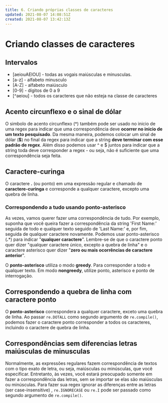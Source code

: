 ```yaml
---
title: 6. Criando próprias classes de caracteres
updated: 2021-08-07 14:08:51Z
created: 2021-08-07 13:42:13Z
---
```


# Criando classes de caracteres

## Intervalos

- \[aeiouAEIOU\] - todas as vogais maiúsculas e minusculas.
- \[a-z\] - alfabeto minusculo
- \[A-Z\] - alfabeto maiúsculo
- \[0-9\] - dígitos de 0 a 9
- \[^aeiou\] - todos os caracteres que não esteja na classe de caracteres

## Acento circunflexo e o sinal de dólar

O simbolo de acento circunflexo (**^**) também pode ser usado no inicio de uma regex para indicar que uma correspondência deve **ocorrer no inicio de um texto pesquisado**. Da mesma maneira, podemos colocar um sinal de dólar (**$**) no final da regex para indicar que a string **deve terminar com esse padrão de regex**. Além disso podemos usar ^ e $ juntos para indicar que a string toda deve corresponder a regex - ou seja, não é suficiente que uma correspondência seja feita.

## Caractere-curinga

O caractere **.** (ou ponto) em uma expressão regular e chamado de **caractere-curinga** e corresponde a qualquer caractere, excepto uma quebra de linha.

### Correspondendo a tudo usando ponto-asterisco

As vezes, vamos querer fazer uma correspondência de tudo. Por exemplo, suponha que você queira fazer a correspondência da string 'First Name:' seguida de todo e qualquer texto seguido de 'Last Name:' e, por fim, seguida de qualquer caractere novamente. Podemos usar ponto-asterisco (**.***) para indicar "**qualquer caractere**". Lembre-se de que o caractere ponto quer dizer "qualquer caractere único, excepto a quebra de linha" e o caractere asterisco quer dizer "**zero ou mais ocorrências de caractere anterior**".

O **ponto-asterisco** utiliza o modo **greedy**. Para corresponder a todo e qualquer texto. Em modo **nongreedy**, utilize ponto, asterisco e ponto de interrogação.

## Correspondendo a quebra de linha com caractere ponto

O **ponto-asterisco** correspondera a qualquer caractere, exceto uma quebra de linha. Ao passar `re.DOTALL` como segundo argumento de `re.compile()`, podemos fazer o caractere ponto corresponder a todos os caracteres, incluindo o caractere de quebra de linha.

## Correspondências sem diferencias letras maiúsculas de minusculas

Normalmente, as expressões regulares fazem correspondência de textos com o tipo exato de letra, ou seja, maiúsculas ou minúsculas, que você especificar. Entretanto, às vezes, você estará preocupado somente em fazer a correspondência das letras, sem se importar se elas são maiúsculas ou minúsculas. Para fazer sua regex ignorar as diferenças entre as letras (ser case-insensitive) , `re.IGNORECASE` ou `re.I` pode ser passado como segundo argumento de `re.compile()`.